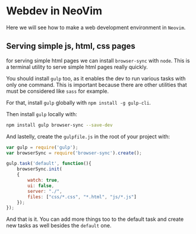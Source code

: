 # Webdev in NeoVim
Here we will see how to make a web development environment in `Neovim`.

## Serving simple js, html, css pages
for serving simple html pages we can install `browser-sync` with `node`. This is a terminal utility to serve simple html pages really quickly.

You should install `gulp` too, as it enables the dev to run various tasks with only one command. This is important because there are other utilities that must be considered like `sass` for example.

For that, install `gulp` globally with `npm install -g gulp-cli`.

Then install `gulp` locally with:

```bash
npm install gulp browser-sync --save-dev
```

And lastelly, create the `gulpfile.js` in the root of your project with:

```javascript
var gulp = require('gulp');
var browserSync = require('browser-sync').create();

gulp.task('default', function(){
    browserSync.init(
    {
        watch: true,
        ui: false,
        server: "./",
        files: ["css/*.css", "*.html", "js/*.js"]
    });
});
```

And that is it. You can add more things too to the default task and create new tasks as well besides the `default` one.
